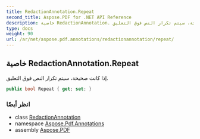 ```yaml
---
title: RedactionAnnotation.Repeat
second_title: Aspose.PDF for .NET API Reference
description: خاصية RedactionAnnotation. إذا كانت صحيحة، سيتم تكرار النص فوق التعليق
type: docs
weight: 90
url: /ar/net/aspose.pdf.annotations/redactionannotation/repeat/
---
```

## خاصية RedactionAnnotation.Repeat

إذا كانت صحيحة، سيتم تكرار النص فوق التعليق.

```csharp
public bool Repeat { get; set; }
```

### انظر أيضًا

* class [RedactionAnnotation](../)
* namespace [Aspose.Pdf.Annotations](../../../aspose.pdf.annotations/)
* assembly [Aspose.PDF](../../../)